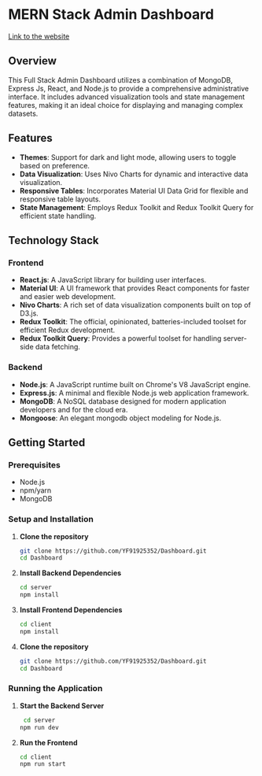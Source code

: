 # MERN Stack Admin Dashboard
[Link to the website ](https://admin-dashboard-how0.onrender.com)


## Overview

This Full Stack Admin Dashboard utilizes a combination of MongoDB, Express Js, React, and Node.js to provide a comprehensive administrative interface. It includes advanced visualization tools and state management features, making it an ideal choice for displaying and managing complex datasets.

## Features

- **Themes**: Support for dark and light mode, allowing users to toggle based on preference.
- **Data Visualization**: Uses Nivo Charts for dynamic and interactive data visualization.
- **Responsive Tables**: Incorporates Material UI Data Grid for flexible and responsive table layouts.
- **State Management**: Employs Redux Toolkit and Redux Toolkit Query for efficient state handling.

## Technology Stack

### Frontend

- **React.js**: A JavaScript library for building user interfaces.
- **Material UI**: A UI framework that provides React components for faster and easier web development.
- **Nivo Charts**: A rich set of data visualization components built on top of D3.js.
- **Redux Toolkit**: The official, opinionated, batteries-included toolset for efficient Redux development.
- **Redux Toolkit Query**: Provides a powerful toolset for handling server-side data fetching.

### Backend

- **Node.js**: A JavaScript runtime built on Chrome's V8 JavaScript engine.
- **Express.js**: A minimal and flexible Node.js web application framework.
- **MongoDB**: A NoSQL database designed for modern application developers and for the cloud era.
- **Mongoose**: An elegant mongodb object modeling for Node.js.

## Getting Started

### Prerequisites

- Node.js
- npm/yarn
- MongoDB

### Setup and Installation

1. **Clone the repository**
   ```bash
   git clone https://github.com/YF91925352/Dashboard.git
   cd Dashboard
   ```
2. **Install Backend Dependencies**
   ```bash
   cd server
   npm install
   ```
3. **Install Frontend Dependencies**
   ```bash
   cd client
   npm install
   ```
4. **Clone the repository**
   ```bash
   git clone https://github.com/YF91925352/Dashboard.git
   cd Dashboard
   ```

### Running the Application

1. **Start the Backend Server**
   ```bash
    cd server
   npm run dev
   ```
2. **Run the Frontend**
   ```bash
   cd client
   npm run start
   ```
